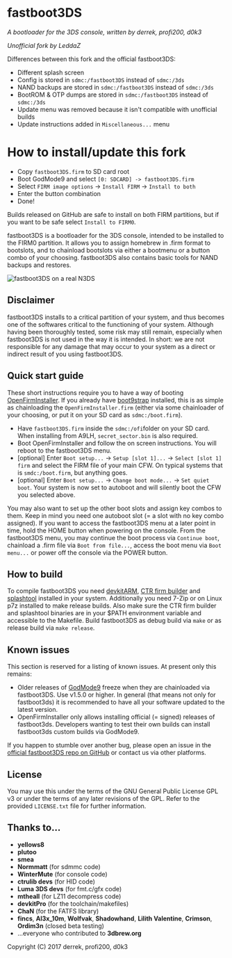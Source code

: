 # fastboot3DS
_A bootloader for the 3DS console, written by derrek, profi200, d0k3_

_Unofficial fork by LeddaZ_

Differences between this fork and the official fastboot3DS:
- Different splash screen
- Config is stored in `sdmc:/fastboot3DS` instead of `sdmc:/3ds`
- NAND backups are stored in `sdmc:/fastboot3DS` instead of `sdmc:/3ds`
- BootROM & OTP dumps are stored in `sdmc:/fastboot3DS` instead of `sdmc:/3ds`
- Update menu was removed because it isn't compatible with unofficial builds
- Update instructions added in `Miscellaneous...` menu

# How to install/update this fork
- Copy `fastboot3DS.firm` to SD card root
- Boot GodMode9 and select `[0: SDCARD] -> fastboot3DS.firm`
- Select `FIRM image options` -> `Install FIRM` -> `Install to both`
- Enter the button combination
- Done!

Builds released on GitHub are safe to install on both FIRM partitions, but if you want to be safe select `Install to FIRM0`.

fastboot3DS is a bootloader for the 3DS console, intended to be installed to the FIRM0 partition. It allows you to assign homebrew in .firm format to bootslots, and to chainload bootslots via either a bootmenu or a button combo of your choosing. fastboot3DS also contains basic tools for NAND backups and restores.

![fastboot3DS on a real N3DS](https://github.com/derrekr/fastboot3DS/blob/master/assets/fastboot_on_n3ds.jpg?raw=true)

## Disclaimer
fastboot3DS installs to a critical partition of your system, and thus becomes one of the softwares critical to the functioning of your system. Although having been thoroughly tested, some risk may still remain, especially when fastboot3DS is not used in the way it is intended. In short: we are not responsible for any damage that may occur to your system as a direct or indirect result of you using fastboot3DS.

## Quick start guide
These short instructions require you to have a way of booting [OpenFirmInstaller](https://github.com/d0k3/OpenFirmInstaller). If you already have [boot9strap](https://github.com/SciresM/boot9strap) installed, this is as simple as chainloading the `OpenFirmInstaller.firm` (either via some chainloader of your choosing, or put it on your SD card as `sdmc:/boot.firm`).
* Have `fastboot3DS.firm` inside the `sdmc:/ofi`folder on your SD card. When installing from A9LH, `secret_sector.bin` is also required.
* Boot OpenFirmInstaller and follow the on screen instructions. You will reboot to the fastboot3DS menu.
* [optional] Enter `Boot setup...` -> `Setup [slot 1]...` -> `Select [slot 1] firm` and select the FIRM file of your main CFW. On typical systems that is `smdc:/boot.firm`, but anything goes.
* [optional] Enter `Boot setup...` -> `Change boot mode...` -> `Set quiet boot`. Your system is now set to autoboot and will silently boot the CFW you selected above.

You may also want to set up the other boot slots and assign key combos to them. Keep in mind you need one autoboot slot (= a slot with no key combo assigned). If you want to access the fastboot3DS menu at a later point in time, hold the HOME button when powering on the console. From the fastboot3DS menu, you may continue the boot process via `Continue boot`, chainload a .firm file via `Boot from file...`, access the boot menu via `Boot menu...` or power off the console via the POWER button.

## How to build
To compile fastboot3DS you need [devkitARM](https://sourceforge.net/projects/devkitpro/), [CTR firm builder](https://github.com/derrekr/ctr_firm_builder) and [splashtool](https://github.com/profi200/splashtool) installed in your system. Additionally you need 7-Zip or on Linux p7z installed to make release builds. Also make sure the CTR firm builder and splashtool binaries are in your $PATH environment variable and accessible to the Makefile. Build fastboot3DS as debug build via `make` or as release build via `make release`.

## Known issues
This section is reserved for a listing of known issues. At present only this remains:
* Older releases of [GodMode9](https://github.com/d0k3/GodMode9) freeze when they are chainloaded via fastboot3DS. Use v1.5.0 or higher. In general (that means not only for fastboot3ds) it is recommended to have all your software updated to the latest version.
* OpenFirmInstaller only allows installing official (= signed) releases of fastboot3ds. Developers wanting to test their own builds can install fastboot3ds custom builds via GodMode9.

If you happen to stumble over another bug, please open an issue in the [official fastboot3DS repo on GitHub](https://github.com/derrekr/fastboot3DS/issues) or contact us via other platforms.

## License
You may use this under the terms of the GNU General Public License GPL v3 or under the terms of any later revisions of the GPL. Refer to the provided `LICENSE.txt` file for further information.

## Thanks to...
* **yellows8**
* **plutoo**
* **smea**
* **Normmatt** (for sdmmc code)
* **WinterMute** (for console code)
* **ctrulib devs** (for HID code)
* **Luma 3DS devs** (for fmt.c/gfx code)
* **mtheall** (for LZ11 decompress code)
* **devkitPro** (for the toolchain/makefiles)
* **ChaN** (for the FATFS library)
* **fincs**, **Al3x_10m**, **Wolfvak**, **Shadowhand**, **Lilith Valentine**, **Crimson**, **Ordim3n** (closed beta testing)
* ...everyone who contributed to **3dbrew.org**

Copyright (C) 2017 derrek, profi200, d0k3
